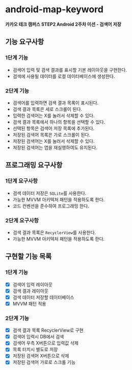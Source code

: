# android-map-keyword
**카카오 테크 캠퍼스 STEP2 Android 2주차 미션 - 검색어 저장**
## 기능 요구사항
### 1단계 기능
- 검색어 입력 및 검색 결과를 표시할 기본 레이아웃을 구현한다.
- 검색에 사용될 데이터를 로컬 데이터베이스에 생성한다.
### 2단계 기능
- 검색어를 입력하면 검색 결과 목록이 표시된다.
- 검색 결과 목록은 세로 스크롤이 된다.
- 입력한 검색어는 X를 눌러서 삭제할 수 있다.
- 검색 결과 목록에서 하나의 항목을 선택할 수 있다.
- 선택된 항목은 검색어 저장 목록에 추가된다.
- 저장된 검색어 목록은 가로 스크롤이 된다.
- 저장된 검색어는 X를 눌러서 삭제할 수 있다.
- 저장된 검색어는 앱을 재실행하여도 유지된다.
## 프로그래밍 요구사항
### 1단계 요구사항
- 검색 데이터 저장은 `SQLite`를 사용한다.
- 가능한 MVVM 아키텍처 패턴을 적용하도록 한다.
- 코드 컨벤션을 준수하여 프로그래밍 한다.
### 2단계 요구사항
- 검색 결과 목록은 `RecyclerView`를 사용한다.
- 가능한 MVVM 아키텍처 패턴을 적용하도록 한다.

## 구현할 기능 목록
### 1단계 기능
- [x] 검색어 입력 레이아웃
- [x] 검색 결과 레이아웃
- [x] 검색 데이터 저장할 데이터베이스
- [x] MVVM 패턴 적용
### 2단계 기능
- [x] 검색 결과 목록 RecyclerView로 구현
- [x] 검색어 입력시 DB에서 검색
- [x] 검색어 우측 X버튼으로 입력값 삭제 
- [X] 목록 터치시 별도로 저장
- [X] 저장된 검색어 X버튼으로 삭제
- [x] 저장된 검색어 가로로 스크롤 기능
